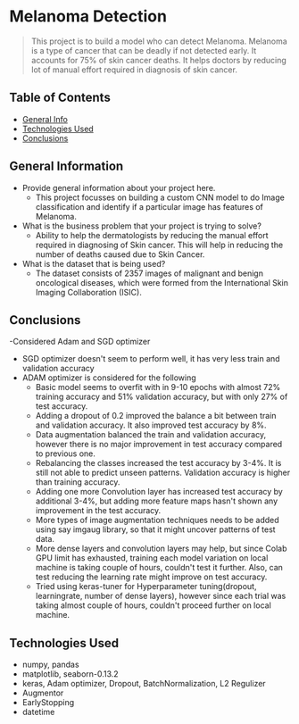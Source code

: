 # Melanoma Detection
> This project is to build a model who can detect Melanoma. Melanoma is a type of cancer that can be deadly if not detected early. It accounts for 75% of skin cancer deaths.
> It helps doctors by reducing lot of manual effort required in diagnosis of skin cancer.


## Table of Contents
* [General Info](#general-information)
* [Technologies Used](#technologies-used)
* [Conclusions](#conclusions)


<!-- You can include any other section that is pertinent to your problem -->

## General Information
- Provide general information about your project here.
  - This project focusses on building a custom CNN model to do Image classification and identify if a particular image has features of Melanoma.
- What is the business problem that your project is trying to solve?
  - Ability to help the dermatologists by reducing the manual effort required in diagnosing of Skin cancer. This will help in reducing the number of deaths caused due to Skin Cancer.
- What is the dataset that is being used?
  - The dataset consists of 2357 images of malignant and benign oncological diseases, which were formed from the International Skin Imaging Collaboration (ISIC). 

<!-- You don't have to answer all the questions - just the ones relevant to your project. -->

## Conclusions
-Considered Adam and SGD optimizer
  - SGD optimizer doesn't seem to perform well, it has very less train and validation accuracy
  - ADAM optimizer is considered for the following  
    - Basic model seems to overfit with in 9-10 epochs with almost 72% training accuracy and 51% validation accuracy, but with only 27% of test accuracy.
    - Adding a dropout of 0.2 improved the balance a bit between train and validation accuracy. It also improved test accuracy by 8%.
    - Data augmentation balanced the train and validation accuracy, however there is no major improvement in test accuracy compared to previous one.
    - Rebalancing the classes increased the test accuracy by 3-4%. It is still not able to predict unseen patterns. Validation accuracy is higher than training accuracy.
    - Adding one more Convolution layer has increased test accuracy by additional 3-4%, but adding more feature maps hasn't shown any improvement in the test accuracy.
    - More types of image augmentation techniques needs to be added using say imgaug library, so that it might uncover patterns of test data.
    - More dense layers and convolution layers may help, but since Colab GPU limit has exhausted, training each model variation on local machine is taking couple of hours, couldn't test it further. Also, can test reducing the learning rate might improve on test accuracy.
    - Tried using keras-tuner for Hyperparameter tuning(dropout, learningrate, number of dense layers), however since each trial was taking almost couple of hours, couldn't proceed further on local machine.



<!-- You don't have to answer all the questions - just the ones relevant to your project. -->


## Technologies Used
- numpy, pandas
- matplotlib, seaborn-0.13.2
- keras, Adam optimizer, Dropout, BatchNormalization, L2 Regulizer
- Augmentor
- EarlyStopping
- datetime





<!-- Optional -->
<!-- ## License -->
<!-- This project is open source and available under the [... License](). -->

<!-- You don't have to include all sections - just the one's relevant to your project -->
